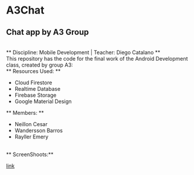 # A3Chat
## Chat app by A3 Group
<br/>
** Discipline: Mobile Development |  Teacher: Diego Catalano **
<br/>
This repository has the code for the final work of the Android Development class, created by group A3:
<br/>
** Resources Used: **

*  Cloud Firestore
*  Realtime Database
*  Firebase Storage
*  Google Material Design

** Members: **
*  Neillon Cesar
*  Wandersson Barros
*  Rayller Emery
<br/>
** ScreenShoots:**

[link](https://drive.google.com/open?id=1t2ScuvZk7Xv1PgZifM2_IAevZe2GoD43)


